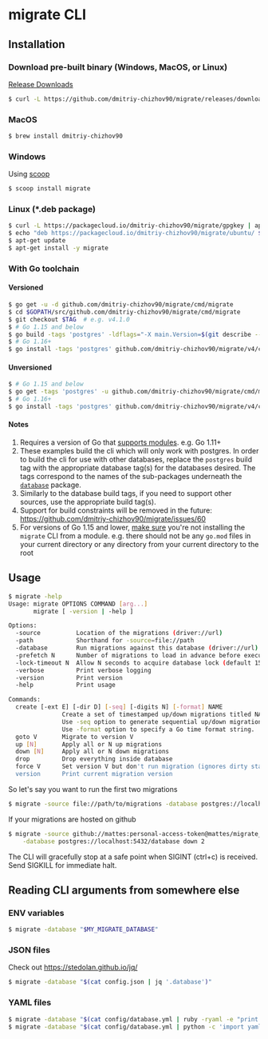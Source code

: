 # migrate CLI

## Installation

### Download pre-built binary (Windows, MacOS, or Linux)

[Release Downloads](https://github.com/dmitriy-chizhov90/migrate/releases)

```bash
$ curl -L https://github.com/dmitriy-chizhov90/migrate/releases/download/$version/migrate.$platform-amd64.tar.gz | tar xvz
```

### MacOS

```bash
$ brew install dmitriy-chizhov90
```

### Windows

Using [scoop](https://scoop.sh/)

```bash
$ scoop install migrate
```

### Linux (*.deb package)

```bash
$ curl -L https://packagecloud.io/dmitriy-chizhov90/migrate/gpgkey | apt-key add -
$ echo "deb https://packagecloud.io/dmitriy-chizhov90/migrate/ubuntu/ $(lsb_release -sc) main" > /etc/apt/sources.list.d/migrate.list
$ apt-get update
$ apt-get install -y migrate
```

### With Go toolchain

#### Versioned

```bash
$ go get -u -d github.com/dmitriy-chizhov90/migrate/cmd/migrate
$ cd $GOPATH/src/github.com/dmitriy-chizhov90/migrate/cmd/migrate
$ git checkout $TAG  # e.g. v4.1.0
$ # Go 1.15 and below
$ go build -tags 'postgres' -ldflags="-X main.Version=$(git describe --tags)" -o $GOPATH/bin/migrate $GOPATH/src/github.com/dmitriy-chizhov90/migrate/cmd/migrate
$ # Go 1.16+
$ go install -tags 'postgres' github.com/dmitriy-chizhov90/migrate/v4/cmd/migrate@$TAG
```

#### Unversioned

```bash
$ # Go 1.15 and below
$ go get -tags 'postgres' -u github.com/dmitriy-chizhov90/migrate/cmd/migrate
$ # Go 1.16+
$ go install -tags 'postgres' github.com/dmitriy-chizhov90/migrate/v4/cmd/migrate@latest
```

#### Notes

1. Requires a version of Go that [supports modules](https://golang.org/cmd/go/#hdr-Preliminary_module_support). e.g. Go 1.11+
1. These examples build the cli which will only work with postgres.  In order
to build the cli for use with other databases, replace the `postgres` build tag
with the appropriate database tag(s) for the databases desired.  The tags
correspond to the names of the sub-packages underneath the
[`database`](../database) package.
1. Similarly to the database build tags, if you need to support other sources, use the appropriate build tag(s).
1. Support for build constraints will be removed in the future: https://github.com/dmitriy-chizhov90/migrate/issues/60
1. For versions of Go 1.15 and lower, [make sure](https://github.com/dmitriy-chizhov90/migrate/pull/257#issuecomment-705249902) you're not installing the `migrate` CLI from a module. e.g. there should not be any `go.mod` files in your current directory or any directory from your current directory to the root

## Usage

```bash
$ migrate -help
Usage: migrate OPTIONS COMMAND [arg...]
       migrate [ -version | -help ]

Options:
  -source          Location of the migrations (driver://url)
  -path            Shorthand for -source=file://path
  -database        Run migrations against this database (driver://url)
  -prefetch N      Number of migrations to load in advance before executing (default 10)
  -lock-timeout N  Allow N seconds to acquire database lock (default 15)
  -verbose         Print verbose logging
  -version         Print version
  -help            Print usage

Commands:
  create [-ext E] [-dir D] [-seq] [-digits N] [-format] NAME
               Create a set of timestamped up/down migrations titled NAME, in directory D with extension E.
               Use -seq option to generate sequential up/down migrations with N digits.
               Use -format option to specify a Go time format string.
  goto V       Migrate to version V
  up [N]       Apply all or N up migrations
  down [N]     Apply all or N down migrations
  drop         Drop everything inside database
  force V      Set version V but don't run migration (ignores dirty state)
  version      Print current migration version
```

So let's say you want to run the first two migrations

```bash
$ migrate -source file://path/to/migrations -database postgres://localhost:5432/database up 2
```

If your migrations are hosted on github

```bash
$ migrate -source github://mattes:personal-access-token@mattes/migrate_test \
    -database postgres://localhost:5432/database down 2
```

The CLI will gracefully stop at a safe point when SIGINT (ctrl+c) is received.
Send SIGKILL for immediate halt.

## Reading CLI arguments from somewhere else

### ENV variables

```bash
$ migrate -database "$MY_MIGRATE_DATABASE"
```

### JSON files

Check out https://stedolan.github.io/jq/

```bash
$ migrate -database "$(cat config.json | jq '.database')"
```

### YAML files

```bash
$ migrate -database "$(cat config/database.yml | ruby -ryaml -e "print YAML.load(STDIN.read)['database']")"
$ migrate -database "$(cat config/database.yml | python -c 'import yaml,sys;print yaml.safe_load(sys.stdin)["database"]')"
```

